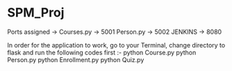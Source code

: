# SPM_Proj

Ports assigned ->
Courses.py -> 5001
Person.py -> 5002
JENKINS -> 8080

In order for the application to work, go to your Terminal, change directory to flask and run the following codes first :-
python Course.py
python Person.py
python Enrollment.py
python Quiz.py  
